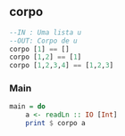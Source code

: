 ## corpo

```hs
--IN : Uma lista u
--OUT: Corpo de u
corpo [1] == []
corpo [1,2] == [1]
corpo [1,2,3,4] == [1,2,3]
```


<!--MAIN_BEGIN-->
### Main
```hs
main = do
    a <- readLn :: IO [Int]
    print $ corpo a

```
<!--MAIN_END-->